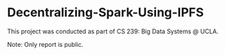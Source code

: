 # Decentralizing-Spark-Using-IPFS

This project was conducted as part of CS 239: Big Data Systems @ UCLA.

Note: Only report is public.
